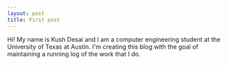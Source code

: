 ```yaml
---
layout: post
title: First post
---
```


Hi! My name is Kush Desai and I am a computer engineering student at the University of Texas at Austin. I'm creating this blog with the goal of maintaining a running log of the work that I do. 

<!-- ![_config.yml]({{ site.baseurl }}/images/config.png) -->
